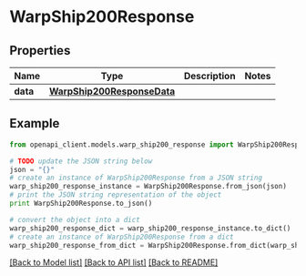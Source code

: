 # WarpShip200Response



## Properties
Name | Type | Description | Notes
------------ | ------------- | ------------- | -------------
**data** | [**WarpShip200ResponseData**](WarpShip200ResponseData.md) |  | 

## Example

```python
from openapi_client.models.warp_ship200_response import WarpShip200Response

# TODO update the JSON string below
json = "{}"
# create an instance of WarpShip200Response from a JSON string
warp_ship200_response_instance = WarpShip200Response.from_json(json)
# print the JSON string representation of the object
print WarpShip200Response.to_json()

# convert the object into a dict
warp_ship200_response_dict = warp_ship200_response_instance.to_dict()
# create an instance of WarpShip200Response from a dict
warp_ship200_response_from_dict = WarpShip200Response.from_dict(warp_ship200_response_dict)
```
[[Back to Model list]](../README.md#documentation-for-models) [[Back to API list]](../README.md#documentation-for-api-endpoints) [[Back to README]](../README.md)


